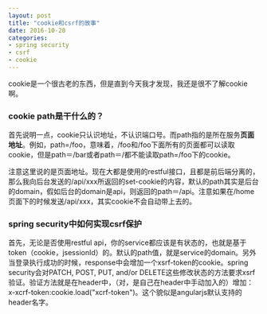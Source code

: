 ```yaml
---
layout: post
title: "cookie和csrf的故事"
date: 2016-10-20
categories:
- spring security
- csrf
- cookie
---
```


cookie是一个很古老的东西，但是直到今天我才发现，我还是很不了解cookie啊。   

### cookie path是干什么的？   

首先说明一点，cookie只认识地址，不认识端口号。而path指的是所在服务**页面地址**。例如，path=/foo，意味着，/foo和/foo下面所有的页面都可以读取cookie，但是path＝/bar或者path＝/都不能读取path=/foo下的cookie。   

注意这里说的是页面地址。现在大都是使用的restful接口，且都是前后端分离的，那么我向后台发送的/api/xxx所返回的set-cookie的内容，默认的path其实是后台的domain，假如后台的domain是api，则返回的path＝/api。注意如果在/home页面下的时候发送/api/xxx，其实cookie不会自动带上去的。   

### spring security中如何实现csrf保护   

首先，无论是否使用restful api，你的service都应该是有状态的，也就是基于token（cookie，jsessionId）的。默认的path值，就是service的domain。另外当登录执行成功的时候，response中会增加一个xsrf-token的cookie。spring security会对PATCH, POST, PUT, and/or DELETE这些修改状态的方法要求xsrf验证。验证方法就是在header中，（对，是自己在header中手动加入的）增加：x-xcrf-token:cookie.load("xcrf-token")。这个貌似是angularjs默认支持的header名字。
